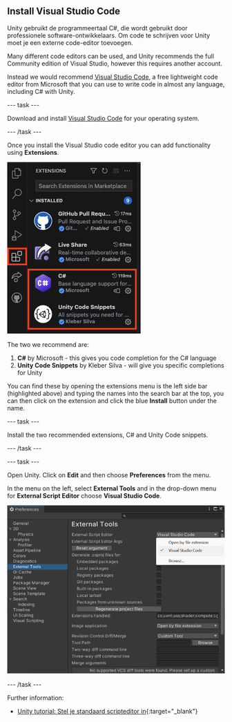 ## Install Visual Studio Code

Unity gebruikt de programmeertaal C#, die wordt gebruikt door professionele software-ontwikkelaars. Om code te schrijven voor Unity moet je een externe code-editor toevoegen.

Many different code editors can be used, and Unity recommends the full Community edition of Visual Studio, however this requires another account.

Instead we would recommend [Visual Studio Code](https://code.visualstudio.com/), a free lightweight code editor from Microsoft that you can use to write code in almost any language, including C# with Unity.

--- task ---

Download and install [Visual Studio Code](https://code.visualstudio.com/) for your operating system.

--- /task ---

Once you install the Visual Studio code editor you can add functionality using **Extensions**.

![The sidebar of visual studio code, the extension symbol (a square split into 4 sections, with the top left being slightly seperated) is highlighted, and two extensions; C# and Unity Code snippets are also highlighted.](images/VSCode-extensions.png)

The two we recommend are:
1. **C#** by Microsoft - this gives you code completion for the C# language
2. **Unity Code Snippets** by Kleber Silva - will give you specific completions for Unity

You can find these by opening the extensions menu is the left side bar (highlighted above) and typing the names into the search bar at the top, you can then click on the extension and click the blue **Install** button under the name.

--- task ---

Install the two recommended extensions, C# and Unity Code snippets.

--- /task ---

--- task ---

Open Unity. Click on **Edit** and then choose **Preferences** from the menu.

In the menu on the left, select **External Tools** and in the drop-down menu for **External Script Editor** choose **Visual Studio Code**.

![Preferences menu with Visual Studio Code chosen as the script editor.](images/unity-editor-select.png)

--- /task ---

Further information:
+ [Unity tutorial: Stel je standaard scripteditor in](https://learn.unity.com/tutorial/set-your-default-script-editor-ide){:target="_blank"}